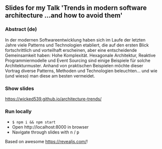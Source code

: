 ## Slides for my Talk 'Trends in modern software architecture ...and how to avoid them'

### Abstract (de)

In der modernen Softwareentwicklung haben sich im Laufe der letzten Jahre viele Patterns und Technologien etabliert, die auf den ersten Blick fortschrittlich und vorteilhaft erscheinen, aber eine entscheidende Gemeinsamkeit haben: Hohe Komplexität. Hexagonale Architektur, Reaktive Programmiermodelle und Event Sourcing sind einige Beispiele für solche Architekturmuster. Anhand von praktischen Beispielen möchte dieser Vortrag diverse Patterns, Methoden und Technologien beleuchten... und wie (und wieso) man diese am besten vermeidet.

### Show slides

https://wicked539.github.io/architecture-trends/

### Run locally

* ``` $ npm i && npm start ```
* Open http://localhost:8000 in browser
* Navigate through slides with <kbd>n</kbd> / <kbd>p</kbd>

Based on awesome https://revealjs.com/!
